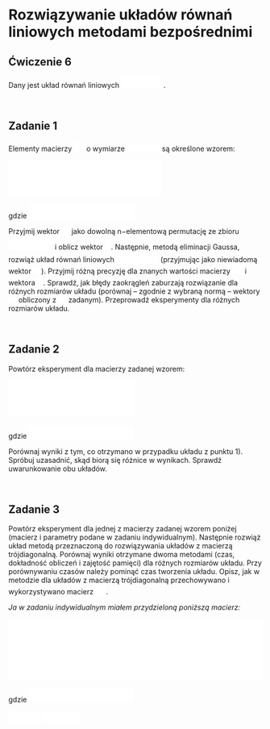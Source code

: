 # Rozwiązywanie układów równań liniowych metodami bezpośrednimi
## Ćwiczenie 6

Dany jest układ równań liniowych <!-- $Ax=b$ --> <img style="transform: translateY(0.1em);" src="..\svg\dark-mode\CWGGnbaO9o.svg">.

<br>

## Zadanie 1
Elementy macierzy <!-- $A$ --> <img style="transform: translateY(0.1em);" src="..\svg\dark-mode\Iljj5oBSFh.svg"> o wymiarze <!-- $n \times n$ --> <img style="transform: translateY(0.1em);" src="..\svg\dark-mode\0gbYgA8clr.svg"> są określone wzorem:

<!-- $
\begin{cases} 
    a_{1, j} = 1 \\ 
    a_{i, j} = \frac{1}{i + j - 1}, & dla \hspace{10px} i \neq 1 \\
\end{cases}
$ --> <img style="transform: translateY(0.1em);" src="..\svg\dark-mode\7k7KXlAlBM.svg">

gdzie <!-- $i, j \in \{1, 2, ..., n\}$ --> <img style="transform: translateY(0.1em);" src="..\svg\dark-mode\9sQDE4tzCJ.svg">

Przyjmij wektor <!-- $x$ --> <img style="transform: translateY(0.1em);" src="..\svg\dark-mode\4vt7bWN9i6.svg"> jako dowolną n−elementową permutację ze zbioru <!-- $\{ 1, -1 \}$ --> <img style="transform: translateY(0.1em);" src="..\svg\dark-mode\982xEBWSat.svg"> i oblicz wektor <!-- $b$ --> <img style="transform: translateY(0.1em);" src="..\svg\dark-mode\FTJKvDSloe.svg">. 
Następnie, metodą eliminacji Gaussa, rozwiąż układ równań liniowych <!-- $Ax=b$ --> <img style="transform: translateY(0.1em);" src="..\svg\dark-mode\CWGGnbaO9o.svg"> (przyjmując jako 
niewiadomą wektor <!-- $x$ --> <img style="transform: translateY(0.1em);" src="..\svg\dark-mode\4vt7bWN9i6.svg">). Przyjmij różną precyzję dla znanych wartości macierzy <!-- $A$ --> <img style="transform: translateY(0.1em);" src="..\svg\dark-mode\Iljj5oBSFh.svg">  i wektora <!-- $b$ --> <img style="transform: translateY(0.1em);" src="..\svg\dark-mode\FTJKvDSloe.svg">. 
Sprawdź, jak błędy zaokrągleń zaburzają rozwiązanie dla różnych rozmiarów układu (porównaj – 
zgodnie z wybraną normą – wektory <!-- $x$ --> <img style="transform: translateY(0.1em);" src="..\svg\dark-mode\4vt7bWN9i6.svg"> obliczony z <!-- $x$ --> <img style="transform: translateY(0.1em);" src="..\svg\dark-mode\4vt7bWN9i6.svg"> zadanym). Przeprowadź eksperymenty dla 
różnych rozmiarów układu.

<br>

## Zadanie 2

Powtórz eksperyment dla macierzy zadanej wzorem:

<!-- $
\begin{cases} 
    a_{1, j} = \frac{2i}{j} & dla j \ge i \\ 
    a_{i, j} = a_{j, i} & dla j < i \\
\end{cases}
$ --> <img style="transform: translateY(0.1em);" src="..\svg\dark-mode\n6z5wOcMPw.svg">

gdzie <!-- $i, j \in \{1, 2, ..., n\}$ --> <img style="transform: translateY(0.1em);" src="..\svg\dark-mode\9sQDE4tzCJ.svg">

Porównaj wyniki z tym, co otrzymano w przypadku układu z punktu 1). Spróbuj uzasadnić, skąd 
biorą się różnice w wynikach. Sprawdź uwarunkowanie obu układów.

<br>

## Zadanie 3

Powtórz eksperyment dla jednej z macierzy zadanej wzorem poniżej (macierz i parametry podane 
w zadaniu indywidualnym). Następnie rozwiąż układ metodą przeznaczoną do rozwiązywania 
układów z macierzą trójdiagonalną. Porównaj wyniki otrzymane dwoma metodami (czas, 
dokładność obliczeń i zajętość pamięci) dla różnych rozmiarów układu. Przy porównywaniu 
czasów należy pominąć czas tworzenia układu. Opisz, jak w metodzie dla układów z macierzą
trójdiagonalną przechowywano i wykorzystywano macierz <!-- $A$ --> <img style="transform: translateY(0.1em);" src="..\svg\dark-mode\Iljj5oBSFh.svg">.

*Ja w zadaniu indywidualnym miałem przydzieloną poniższą macierz:*

<!-- $
\begin{cases} 
    a_{i, i} = k \\ 
    a_{i, i + 1} = \frac{1}{i + m} \\
    a_{i, i - 1} = \frac{k}{1 + m + i} & dla & i > 1 \\
    a_{i, j} = 0 & dla & j < i - 1 & oraz & j > i + 1 \\
\end{cases}
$ --> <img style="transform: translateY(0.1em);" src="..\svg\dark-mode\4BmNvAFmyh.svg"> 

gdzie <!-- $i, j \in \{1, 2, ..., n\}$ --> <img style="transform: translateY(0.1em);" src="..\svg\dark-mode\9sQDE4tzCJ.svg">

<!-- $k=8$ --> <img style="transform: translateY(0.1em);" src="..\svg\dark-mode\ZJ2pULi42I.svg">

<!-- $m=3$ --> <img style="transform: translateY(0.1em);" src="..\svg\dark-mode\A9GBMQvq17.svg">
